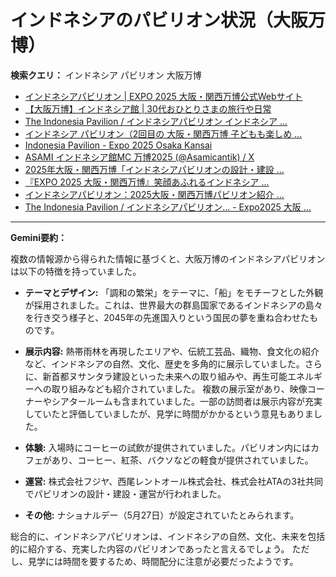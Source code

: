 # インドネシアのパビリオン状況（大阪万博）

**検索クエリ：** インドネシア パビリオン 大阪万博

- [インドネシアパビリオン | EXPO 2025 大阪・関西万博公式Webサイト](https://www.expo2025.or.jp/official-participant/indonesia/)
- [【大阪万博】インドネシア館 | 30代おひとりさまの旅行や日常](https://ameblo.jp/yrk0327/entry-12902904410.html)
- [The Indonesia Pavilion / インドネシアパビリオン インドネシア ...](https://www.instagram.com/p/C6s6GRiu_ZW/)
- [インドネシア パビリオン（2回目の 大阪・関西万博 子どもも楽しめ ...](https://ameblo.jp/syenron1/entry-12908365440.html)
- [Indonesia Pavilion - Expo 2025 Osaka Kansai](https://expo2025indonesia.id/)
- [ASAMI インドネシア館MC 万博2025 (@Asamicantik) / X](https://x.com/asamicantik)
- [2025年大阪・関西万博「インドネシアパビリオンの設計・建設 ...](https://www.fujiya-net.co.jp/news/20240501)
- [『EXPO 2025 大阪・関西万博』笑顔あふれるインドネシア ...](https://note.com/yamada_tourist/n/n27bea8822b97)
- [インドネシアパビリオン：2025大阪・関西万博パビリオン紹介 ...](https://www.nippon.com/ja/guide-to-japan/expo2025021/)
- [The Indonesia Pavilion / インドネシアパビリオン... - Expo2025 大阪 ...](https://www.facebook.com/expo2025japan/posts/-the-indonesia-pavilion-%E3%82%A4%E3%83%B3%E3%83%89%E3%83%8D%E3%82%B7%E3%82%A2%E3%83%91%E3%83%93%E3%83%AA%E3%82%AA%E3%83%B3%E3%82%A4%E3%83%B3%E3%83%89%E3%83%8D%E3%82%B7%E3%82%A2%E3%83%91%E3%83%93%E3%83%AA%E3%82%AA%E3%83%B3%E3%81%AF%E8%B1%8A%E3%81%8B%E3%81%AA%E5%8F%AF%E8%83%BD%E6%80%A7%E3%81%A8%E6%98%8E%E3%82%8B%E3%81%84%E6%98%8E%E6%97%A5%E3%81%B8%E3%81%AE%E5%B8%8C%E6%9C%9B%E3%82%92%E7%A7%98%E3%82%81%E3%81%9F%E5%9B%BD%E3%81%A8%E3%81%97%E3%81%A6%E3%81%A0%E3%81%91%E3%81%A7%E3%81%AA%E3%81%8F%E4%B8%96%E7%95%8C%E3%81%AE%E8%AA%BF/748797680759236/)


---

**Gemini要約：**

複数の情報源から得られた情報に基づくと、大阪万博のインドネシアパビリオンは以下の特徴を持っていました。

* **テーマとデザイン:** 「調和の繁栄」をテーマに、「船」をモチーフとした外観が採用されました。これは、世界最大の群島国家であるインドネシアの島々を行き交う様子と、2045年の先進国入りという国民の夢を重ね合わせたものです。

* **展示内容:** 熱帯雨林を再現したエリアや、伝統工芸品、織物、食文化の紹介など、インドネシアの自然、文化、歴史を多角的に展示していました。さらに、新首都ヌサンタラ建設といった未来への取り組みや、再生可能エネルギーへの取り組みなども紹介されていました。  複数の展示室があり、映像コーナーやシアタールームも含まれていました。一部の訪問者は展示内容が充実していたと評価していましたが、見学に時間がかかるという意見もありました。

* **体験:** 入場時にコーヒーの試飲が提供されていました。パビリオン内にはカフェがあり、コーヒー、紅茶、バクソなどの軽食が提供されていました。

* **運営:**  株式会社フジヤ、西尾レントオール株式会社、株式会社ATAの3社共同でパビリオンの設計・建設・運営が行われました。

* **その他:**  ナショナルデー（5月27日）が設定されていたとみられます。


総合的に、インドネシアパビリオンは、インドネシアの自然、文化、未来を包括的に紹介する、充実した内容のパビリオンであったと言えるでしょう。  ただし、見学には時間を要するため、時間配分に注意が必要だったようです。

